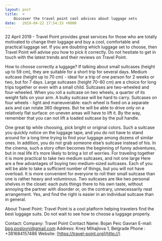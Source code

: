 ```yaml
---
layout: post
title:  >
    Discover the travel point cool advices about luggage sets
date:   2019-04-22 17:54:33 +0000
---
```



22 April 2019 - Travel Point provides great services for those who are totally motivated to change their luggage and buy a cool, comfortable and practical luggage set. If you are doubting which luggage set to choose, then Travel Point will advise you how to pick it correctly. Do not hesitate to get in touch with the latest trends and their reviews on Travel Point.

How to choose correctly a luggage? If talking about small suitcases (height up to 59 cm), they are suitable for a short trip for several days. Medium suitcase (height up to 70 cm) - ideal for a trip of one person for 2 weeks or two, but for 7 days. Large suitcases (height 70–80 cm) are a choice for long trips together or even with a small child. Suitcases are two-wheeled and four-wheeled. When you roll a suitcase on two wheels, a quarter of its weight falls on your arm. A bulky suitcase will be hard to carry. Suitcases on four wheels - light and maneuverable: each wheel is fixed on a separate axis and can rotate 360 degrees. But he will be able to drive only on a relatively flat surface: on uneven areas will have to lift it. By the way, remember that you can not lift a loaded suitcase by the pull handle.

One great tip while choosing, pick bright or original colors.
Such a suitcase you quickly notice on the luggage tape, and you do not have to stand around for a long time trying to find your luggage among dozens of similar ones. In addition, you do not grab someone else’s suitcase instead of his. In the cinema, such a story often becomes the beginning of funny adventures, but in real life it’s more likely to bring a lot of worries. For traveling together it is more practical to take two medium suitcases, and not one large
Here are a few advantages of buying two medium-sized suitcases. Each of you will be able to take a sufficient number of things, but you will not have overload.
It is more convenient for everyone to roll their small suitcase than one is rather heavy and voluminous.
Two suitcases are like two personal shelves in the closet: each puts things there to his own taste, without annoying the partner with disorder or, on the contrary, unnecessarily neat arrangement. Yes, and find the right is easier in an individual suitcase than in general.

About Travel Point:
Travel Point is a cool platform helping travelers find the best luggage suits. Do not wait to see how to choose a luggage properly.

Contact:
Company: Travel Point
Contact Name: Bojan Peic Gavran
E-mail: bpg.poslovni@gmail.com
Address: Knez Mihajlova 1, Belgrade
Phone : +381684157486
Website: [https://travel-point.org](http://)

